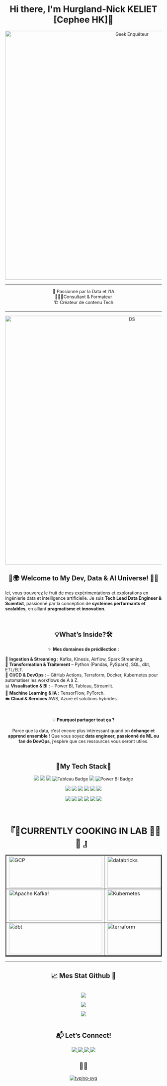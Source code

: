 <div class="stackedit__html"><h1 align="center">Hi there, I'm Hurgland-Nick KELIET [Cephee HK]👋</h1>
<p align="center">
  <img src="https://media2.giphy.com/media/fv8KclrYGp5dK/giphy.gif?cid=6c09b952p7hf9stericqug9ouz47qx74ms00y8s97ou6zref&amp;ep=v1_internal_gif_by_id&amp;rid=giphy.gif" alt="Geek Enquêteur" width="800px">
</p>
<hr>
<p align="center">
🧪 Passionné par la Data et l'IA
<br>
👨🏾‍💻Consultant &amp; Formateur  
<br>
🏗️ Créateur de contenu Tech
 <hr>
</p>
<p align="center">
  <img src="https://motionbgs.com/media/2050/zenitsu-swordsmanship_312.webp" alt="DS" width="800px">
</p>
  
<!---------------------------------->
<!-- Welcome to My Dev, Data AI U -->
<!---------------------------------->

<h2 id="🚀🌍-welcome-to-my-dev-data--ai-universe-🙏🏽" align ="center">🚀🌍 Welcome to My Dev, Data &amp; AI Universe! 🙏🏽</h2>
<p>Ici, vous trouverez le fruit de mes expérimentations et explorations en ingénierie data et intelligence artificielle. Je suis <strong>Tech Lead Data Engineer &amp; Scientist</strong>, passionné par la conception de <strong>systèmes performants et scalables</strong>, en alliant <strong>pragmatisme et innovation</strong>.</p><br>
<h2 id="🛠-what’s-inside" align ="center">💡What’s Inside?🛠</h2>
<p align ="center">✨ <strong>Mes domaines de prédilection</strong> :</p>
<p>📡 <strong>Ingestion &amp; Streaming :</strong>  Kafka, Kinesis, Airflow, Spark Streaming.<br>
🔧 <strong>Transformation &amp; Traitement</strong> – Python (Pandas, PySpark), SQL, dbt, ETL/ELT.<br>
🚀 <strong>CI/CD &amp; DevOps :</strong> – GitHub Actions, Terraform, Docker, Kubernetes pour automatiser les workflows de A à Z.<br>
📊 <strong>Visualisation &amp; BI :</strong> – Power BI, Tableau, Streamlit.<br>
🧠 <strong>Machine Learning &amp; IA :</strong> TensorFlow, PyTorch.<br>
☁️ <strong>Cloud &amp; Services</strong> AWS, Azure et solutions hybrides.</p>
<br>
<p align ="center">💡 <strong>Pourquoi partager tout ça ?</strong>
<br>
<br>
Parce que la data, c’est encore plus intéressant quand on <strong>échange et apprend ensemble</strong> ! Que vous soyez <strong>data engineer, passionné de ML ou fan de DevOps</strong>, j’espère que ces ressources vous seront utiles.</p><br>


<!--------------------->
<!--- My Tech Stack --->
<!--------------------->

<h2 id="-my-tech-stack" align ="center">🧬My Tech Stack📡</h2>
<p align="center">
<img src="https://img.shields.io/badge/Python-3776AB?style=for-the-badge&amp;logo=python&amp;logoColor=white">
<img src="https://img.shields.io/badge/Amazon_AWS-FF9900?style=for-the-badge&logo=amazonaws&logoColor=white">
<img src="https://img.shields.io/badge/Azure-0078D4?style=for-the-badge&amp;logo=microsoft-azure">
<img src="https://img.shields.io/badge/Tableau-E97627?style=for-the-badge&logo=Tableau&logoColor=white" alt="Tableau Badge">
<img src="https://img.shields.io/badge/Databricks-FE502E?style=for-the-badge&amp;logo=databricks&amp;logoColor=white">
<img src="https://img.shields.io/badge/Power%20BI-F2C811?style=for-the-badge&logo=Power%20BI&logoColor=black" alt="Power BI Badge">
</p>
<p align="center">
<img src="https://img.shields.io/badge/Apache%20Spark-E25A1C?style=for-the-badge&amp;logo=apachespark&amp;logoColor=white">
<img src="https://img.shields.io/badge/Kafka-231F20?style=for-the-badge&amp;logo=apache-kafka">
<img src="https://img.shields.io/badge/Snowflake-29B5E8?style=for-the-badge&amp;logo=snowflake&amp;logoColor=white">
<img src="https://img.shields.io/badge/Apache%20Airflow-017CEE?style=for-the-badge&amp;logo=apache-airflow&amp;logoColor=white">
<img src="https://img.shields.io/badge/DBT-FF694B?style=for-the-badge&amp;logo=dbt&amp;logoColor=white">
<img src="https://img.shields.io/badge/Redshift-8A2BE2?style=for-the-badge&amp;logo=amazon-redshift&amp;logoColor=white">
</p><p align="center">
<img src="https://img.shields.io/badge/PostgreSQL-316192?style=for-the-badge&amp;logo=postgresql&amp;logoColor=white">
<img src="https://img.shields.io/badge/MySQL-4479A1?style=for-the-badge&amp;logo=mysql&amp;logoColor=white">
<img src="https://img.shields.io/badge/MongoDB-47A248?style=for-the-badge&amp;logo=mongodb&amp;logoColor=white">
<img src="https://img.shields.io/badge/Oracle-F80000?style=for-the-badge&logo=oracle&logoColor=black`">
<img src="https://img.shields.io/badge/Docker-2496ED?style=for-the-badge&amp;logo=docker&amp;logoColor=white">
<img src="https://img.shields.io/badge/GitHub%20Actions-2088FF?style=for-the-badge&amp;logo=github-actions&amp;logoColor=white">
</p><br>

<!---------------------------------->  
<!-- CURRENTLY COOKING IN LAB 👨‍💻 -->
<!---------------------------------->

<h1 align="center">『🌱CURRENTLY COOKING IN LAB 👨‍💻🚀 』 </h1>
<table border="3" cellpadding="10" cellspacing="10"> <tr><td>
<img src="https://www.svgrepo.com/show/448223/gcp.svg" alt="GCP" style="width:300px; height:100px"></td>
<td><img src="https://cdn.brandfetch.io/idSUrLOWbH/idOSUN2QlG.svg?c=1dxbfHSJFAPEGdCLU4o5B" alt="databricks" style="width:300px; height:100px""></td> <td><img src="https://upload.wikimedia.org/wikipedia/commons/d/de/AirflowLogo.png" alt="Apache Airflow" style="width:300px; height:100px""></td></tr>
<tr> <td>
<img src="https://www.striim.com/wp-content/themes/striim2022/images/connectors_icons/white/kafka.png" alt="Apache Kafka!" style="width:300px; height:100px"></td>
<td><img src="https://upload.wikimedia.org/wikipedia/commons/3/39/Kubernetes_logo_without_workmark.svg" alt="Kubernetes" style="width:300px; height:100px"></td> <td><img src="https://upload.wikimedia.org/wikipedia/commons/4/4e/Docker_%28container_engine%29_logo.svg" alt="Docker" style="width:300px; height:100px""></td></tr>
<tr> <td>
<img src="https://cdn.freelogovectors.net/wp-content/uploads/2022/10/dbt-labs-logo-freelogovectors.net_-400x145.png" alt="dbt" style="width:300px; height:100px""></td>
<td><img src="https://www.svgrepo.com/show/354447/terraform-icon.svg" alt="terraform" style="width:300px; height:100px""></td>
<td><img src="https://upload.wikimedia.org/wikipedia/commons/thumb/4/4c/Looker.svg/512px-Looker.svg.png?20210222181719" alt="Looker" style="width:300px; height:100px""></td></tr></table>
<hr>

<!--------------------->
<!-- Mes Stat Github -->
<!---------------------> 

<h2 id="📈-mes-stat-github-🧐" align="center">📈 Mes Stat Github 🧐</h2>
<p align="center">
<br><img src="https://github-readme-stats.vercel.app/api/top-langs/?username=Hurgland-Nick&theme=tokyonight&hide_border=false&include_all_commits=true&count_private=true&layout=compact"></p>
<p align="center">
<img src="https://github-readme-streak-stats.herokuapp.com/?user=Hurgland-Nick&theme=dark&hide_border=true&border_radius=10">
<!--img src="https://github-readme-streak-stats.herokuapp.com/?user=Hurgland-Nick"--></p>
<p align="center">
<img src="https://github-readme-stats.vercel.app/api?username=Hurgland-Nick&show_icons=true&theme=tokyonight&include_all_commits=true"><br><br>

<!------------------->
<!-- Let's Connect -->
<!------------------->

<h2 id="📬-lets-connect" align="center">📬 Let’s Connect!</h2>
  <p align="center">
  <a href="https://linkedin.com/in/hurglandnick">
    <img src="https://img.shields.io/badge/LinkedIn-blue?style=for-the-badge&amp;logo=linkedin">
  </a>
  <a href="https://youtube.com/hurgland-nick">
    <img src="https://img.shields.io/badge/YouTube-red?style=for-the-badge&amp;logo=youtube">
  </a>
  <a href="https://hurgland-nick.dev">
    <img src="https://img.shields.io/badge/Website-grey?style=for-the-badge&amp;logo=google-chrome">
    <a href="https://twitter.com/hurgland">
    <img src="https://img.shields.io/badge/Twitter-blue?style=for-the-badge&amp;logo=twitter">
  </a>
  </a>
</p>

<h2 id="🎯-accroche" align="center">🎯💡</h2>
<p align="center"><a href="https://git.io/typing-svg">
<img src= "https://readme-typing-svg.demolab.com?font=Fira+Code&weight=900&size=13&duration=3500&pause=600&color=7978739C&background=FFE33F00&center=true&vCenter=true&width=536&lines=always+clutch+,+always+on+point+with+data+...+Time+to+give+it+real+meaning;" alt= "typing-svg"></a>
</p>
